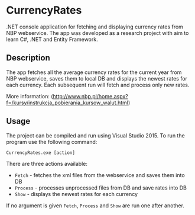 # CurrencyRates
.NET console application for fetching and displaying currency rates from NBP webservice. The app was developed as a research project with aim to learn C#, .NET and Entity Framework.

## Description
The app fetches all the average currency rates for the current year from NBP webservice, saves them to local DB and displays the newest rates for each currency. Each subsequent run will fetch and process only new rates.

More information: (http://www.nbp.pl/home.aspx?f=/kursy/instrukcja_pobierania_kursow_walut.html)

## Usage
The project can be compiled and run using Visual Studio 2015. To run the program use the following command:

```
CurrencyRates.exe [action]
```

There are three actions available:
- ```Fetch``` - fetches the xml files from the webservice and saves them into DB
- ```Process``` - processes unprocessed files from DB and save rates into DB
- ```Show``` - displays the newest rates for each currency

If no argument is given ```Fetch```, ```Process``` and ```Show``` are run one after another.

